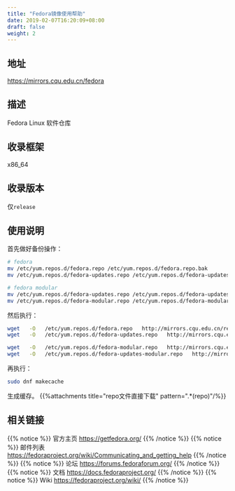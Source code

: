 ```yaml
---
title: "Fedora镜像使用帮助"
date: 2019-02-07T16:20:09+08:00
draft: false
weight: 2
---
```

## 地址
https://mirrors.cqu.edu.cn/fedora
## 描述
Fedora Linux 软件仓库
## 收录框架
x86_64
## 收录版本
仅`release`
## 使用说明
首先做好备份操作：
```bash
# fedora
mv /etc/yum.repos.d/fedora.repo /etc/yum.repos.d/fedora.repo.bak
mv /etc/yum.repos.d/fedora-updates.repo /etc/yum.repos.d/fedora-updates.repo.bak
```
```bash
# fedora modular
mv /etc/yum.repos.d/fedora-updates.repo /etc/yum.repos.d/fedora-updates.repo.bak
mv /etc/yum.repos.d/fedora-modular.repo /etc/yum.repos.d/fedora-modular.repo.bak
```
然后执行：
```bash
wget   -O   /etc/yum.repos.d/fedora.repo   http://mirrors.cqu.edu.cn/repo/fedora/fedora.repo
wget   -O   /etc/yum.repos.d/fedora-updates.repo   http://mirrors.cqu.edu.cn/repo/fedora/fedora-updates.repo
```
```bash
wget   -O   /etc/yum.repos.d/fedora-modular.repo   http://mirrors.cqu.edu.cn/repo/fedora/fedora-modular.repo
wget   -O   /etc/yum.repos.d/fedora-updates-modular.repo   http://mirrors.cqu.edu.cn/repo/fedora/fedora-updates-modular.repo
```

再执行：
```bash
sudo dnf makecache
```
生成缓存。
{{%attachments title="repo文件直接下载" pattern=".*(repo)"/%}}

## 相关链接
{{% notice %}}
官方主页
https://getfedora.org/
{{% /notice %}}
{{% notice %}}
邮件列表
https://fedoraproject.org/wiki/Communicating_and_getting_help
{{% /notice %}}
{{% notice %}}
论坛
https://forums.fedoraforum.org/
{{% /notice %}}
{{% notice %}}
文档
https://docs.fedoraproject.org/
{{% /notice %}}
{{% notice %}}
Wiki
https://fedoraproject.org/wiki/
{{% /notice %}}
